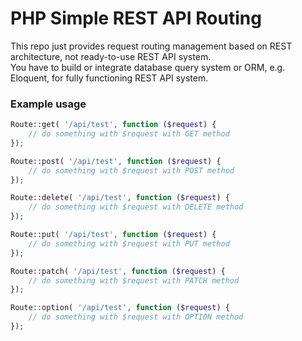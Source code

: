 # PHP Simple REST API Routing
This repo just provides request routing management based on REST architecture, not ready-to-use REST API system.  
You have to build or integrate database query system or ORM, e.g. Eloquent, for fully functioning REST API system.  

### Example usage
```php
Route::get( '/api/test', function ($request) {
	// do something with $request with GET method
});

Route::post( '/api/test', function ($request) {
	// do something with $request with POST method
});

Route::delete( '/api/test', function ($request) {
	// do something with $request with DELETE method
});

Route::put( '/api/test', function ($request) {
	// do something with $request with PUT method
});

Route::patch( '/api/test', function ($request) {
	// do something with $request with PATCH method
});

Route::option( '/api/test', function ($request) {
	// do something with $request with OPTION method
});
```
